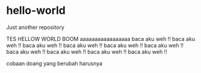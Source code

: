 # hello-world
Just another repository

TES HELLOW WORLD BOOM
aaaaaaaaaaaaaaaaa
baca aku weh !!
baca aku weh !!
baca aku weh !!
baca aku weh !!
baca aku weh !!
baca aku weh !!
baca aku weh !!
baca aku weh !!
baca aku weh !!
baca aku weh !!


cobaan doang yang berubah harusnya